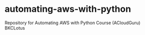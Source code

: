 # automating-aws-with-python
Repository for Automating AWS with Python Course (ACloudGuru)
BKCLotus
